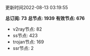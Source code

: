 更新时间2022-08-13 03:19:55

**总订阅: 73**
**总节点: 1939**
**有效节点: 676**
- v2ray节点: 82
- ss节点: 423
- trojan节点: 169
- ssr节点: 2
